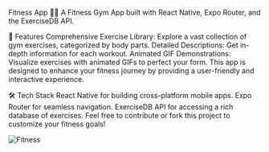 Fitness App 🏋️‍♂️
A Fitness Gym App built with React Native, Expo Router, and the ExerciseDB API.

🌟 Features
Comprehensive Exercise Library: Explore a vast collection of gym exercises, categorized by body parts.
Detailed Descriptions: Get in-depth information for each workout.
Animated GIF Demonstrations: Visualize exercises with animated GIFs to perfect your form.
This app is designed to enhance your fitness journey by providing a user-friendly and interactive experience.

🛠️ Tech Stack
React Native for building cross-platform mobile apps.
Expo Router for seamless navigation.
ExerciseDB API for accessing a rich database of exercises.
Feel free to contribute or fork this project to customize your fitness goals!

![Fitness](https://github.com/user-attachments/assets/f3a0192e-3098-4d25-bfd7-1cdfe5851b90)
